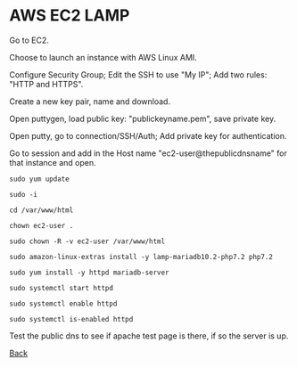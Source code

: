 # AWS EC2 LAMP

Go to EC2.

Choose to launch an instance with AWS Linux AMI.

Configure Security Group; Edit the SSH to use "My IP"; Add two rules: "HTTP and HTTPS".

Create a new key pair, name and download.

Open puttygen, load public key: "publickeyname.pem", save private key.

Open putty, go to connection/SSH/Auth; Add private key for authentication.

Go to session and add in the Host name "ec2-user@thepublicdnsname" for that instance and open.

	sudo yum update

	sudo -i

	cd /var/www/html

	chown ec2-user .

	sudo chown -R -v ec2-user /var/www/html

	sudo amazon-linux-extras install -y lamp-mariadb10.2-php7.2 php7.2

	sudo yum install -y httpd mariadb-server

	sudo systemctl start httpd

	sudo systemctl enable httpd

	sudo systemctl is-enabled httpd

Test the public dns to see if apache test page is there, if so the server is up.

[Back](https://jaemnkm.github.io/docs_redirect)